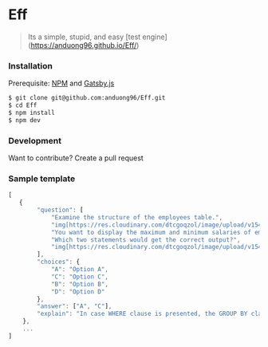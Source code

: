 # Eff
> Its a simple, stupid, and easy [test engine] (https://anduong96.github.io/Eff/)
### Installation
Prerequisite: [NPM](https://docs.npmjs.com/downloading-and-installing-node-js-and-npm) and [Gatsby.js](https://www.gatsbyjs.org/tutorial/part-zero/)
```sh
$ git clone git@github.com:anduong96/Eff.git
$ cd Eff
$ npm install
$ npm dev
```

### Development
Want to contribute? Create a pull request

### Sample template
```javascript
[
   {
        "question": [
            "Examine the structure of the employees table.",
            "img[https://res.cloudinary.com/dtcgoqzol/image/upload/v1543024419/oracle12c/Oracle-1z0-061-30_2.png]",
            "You want to display the maximum and minimum salaries of employees hired 1 year ago.",
            "Which two statements would get the correct output?",
            "img[https://res.cloudinary.com/dtcgoqzol/image/upload/v1543024419/oracle12c/Oracle-1z0-061-31_2.png]"
        ],
        "choices": {
            "A": "Option A",
            "C": "Option C",
            "B": "Option B",
            "D": "Option D"
        },
        "answer": ["A", "C"],
        "explain": "In case WHERE clause is presented, the GROUP BY clause must be placed before the WHERE clause."
    },
    ...
]
```
